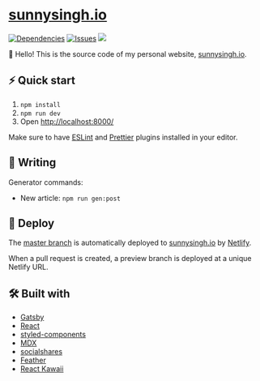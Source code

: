 # [sunnysingh.io](https://sunnysingh.io/)

[![Dependencies](https://img.shields.io/david/sunnysingh/sunnysingh.io.svg?style=for-the-badge)](https://david-dm.org/sunnysingh/sunnysingh.io) [![Issues](https://img.shields.io/github/issues/sunnysingh/sunnysingh.io.svg?style=for-the-badge)](https://github.com/sunnysingh/sunnysingh.io/issues) [![](https://img.shields.io/github/issues-pr/sunnysingh/sunnysingh.io.svg?style=for-the-badge)](https://github.com/sunnysingh/sunnysingh.io/pulls)

👋 Hello! This is the source code of my personal website, [sunnysingh.io](https://sunnysingh.io/).

## ⚡️ Quick start

1. `npm install`
2. `npm run dev`
3. Open [http://localhost:8000/](http://localhost:8000/)

Make sure to have [ESLint](https://eslint.org/) and [Prettier](https://prettier.io/) plugins installed in your editor.

## 📝 Writing

Generator commands:

- New article: `npm run gen:post`

## 🚀 Deploy

The [master branch](https://github.com/sunnysingh/sunnysingh.io/tree/master) is automatically deployed to [sunnysingh.io](https://sunnysingh.io/) by [Netlify](https://www.netlify.com/).

When a pull request is created, a preview branch is deployed at a unique Netlify URL.

## 🛠 Built with

- [Gatsby](https://www.gatsbyjs.org/)
- [React](https://reactjs.org/)
- [styled-components](https://www.styled-components.com/)
- [MDX](https://mdxjs.com/)
- [socialshares](https://socialshar.es/)
- [Feather](https://feathericons.com/)
- [React Kawaii](https://react-kawaii.now.sh/)
